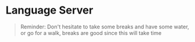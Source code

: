 # Language Server



> Reminder: Don't hesitate to take some breaks and have some water,
> or go for a walk, breaks are good since this will take time

